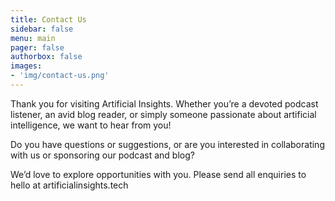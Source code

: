 ```yaml
---
title: Contact Us
sidebar: false
menu: main
pager: false
authorbox: false
images: 
- 'img/contact-us.png'
---
```


Thank you for visiting Artificial Insights. Whether you’re a devoted podcast listener, an avid blog reader, or simply someone passionate about artificial intelligence, we want to hear from you!

Do you have questions or suggestions, or are you interested in collaborating with us or sponsoring our podcast and blog?

We’d love to explore opportunities with you. Please send all enquiries to hello at artificialinsights.tech
